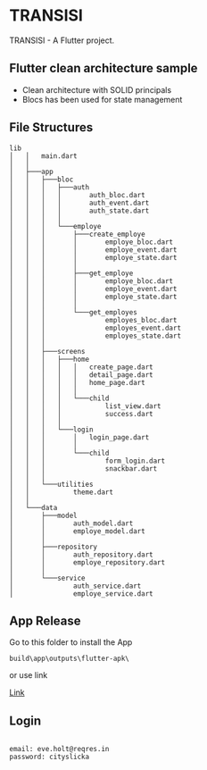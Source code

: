 # TRANSISI

TRANSISI - A Flutter project.

## Flutter clean architecture sample

- Clean architecture with SOLID principals
- Blocs has been used for state management

## File Structures

```
lib
│   │   main.dart
│   │
│   ├───app
│   │   ├───bloc
│   │   │   ├───auth
│   │   │   │       auth_bloc.dart
│   │   │   │       auth_event.dart
│   │   │   │       auth_state.dart
│   │   │   │
│   │   │   └───employe
│   │   │       ├───create_employe
│   │   │       │       employe_bloc.dart
│   │   │       │       employe_event.dart
│   │   │       │       employe_state.dart
│   │   │       │
│   │   │       ├───get_employe
│   │   │       │       employe_bloc.dart
│   │   │       │       employe_event.dart
│   │   │       │       employe_state.dart
│   │   │       │
│   │   │       └───get_employes
│   │   │               employes_bloc.dart
│   │   │               employes_event.dart
│   │   │               employes_state.dart
│   │   │
│   │   ├───screens
│   │   │   ├───home
│   │   │   │   │   create_page.dart
│   │   │   │   │   detail_page.dart
│   │   │   │   │   home_page.dart
│   │   │   │   │
│   │   │   │   └───child
│   │   │   │           list_view.dart
│   │   │   │           success.dart
│   │   │   │
│   │   │   └───login
│   │   │       │   login_page.dart
│   │   │       │
│   │   │       └───child
│   │   │               form_login.dart
│   │   │               snackbar.dart
│   │   │
│   │   └───utilities
│   │           theme.dart
│   │
│   └───data
│       ├───model
│       │       auth_model.dart
│       │       employe_model.dart
│       │
│       ├───repository
│       │       auth_repository.dart
│       │       employe_repository.dart
│       │
│       └───service
│               auth_service.dart
│               employe_service.dart
```

## App Release

Go to this folder to install the App

```
build\app\outputs\flutter-apk\
```

or use link

[Link](https://drive.google.com/drive/u/1/folders/1uKPmIyy8iav_OIGcV16nrz0HX9WDgbYs)

## Login

```

email: eve.holt@reqres.in
password: cityslicka

```
